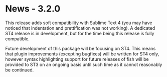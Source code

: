 News - 3.2.0
============

This release adds soft compatibility with Sublime Text 4 (you may have noticed
that indentation and prettification was not working). A dedicated ST4 release
is in development, but for the time being this release is fully compatible.

Future development of this package will be focusing on ST4. This means that
plugin improvements (excepting bugfixes) will be written for ST4 only, however
syntax highlighting support for future releases of fish will be provided to ST3
on an ongoing basis until such time as it cannot reasonably be continued.
